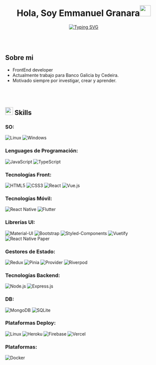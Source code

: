<h1 align="center"><b>Hola, Soy Emmanuel Granara</b><img src="https://media.giphy.com/media/hvRJCLFzcasrR4ia7z/giphy.gif" width="35"></h1>

<p align="center">
  <a href="https://git.io/typing-svg"><img src="https://readme-typing-svg.demolab.com/?font=Fira+Code&size=23&pause=100&color=004691&background=655E6E00&center=true&vCenter=true&width=440&height=70&lines=Bienvenido+a+mi+Perfil+!!" alt="Typing SVG" /></a>
</p>

<br><br>
## Sobre mi

- FrontEnd developer
- Actualmente trabajo para Banco Galicia by Cedeira.
- Motivado siempre por investigar, crear y aprender.

<br><br>
## <img src="https://media2.giphy.com/media/QssGEmpkyEOhBCb7e1/giphy.gif?cid=ecf05e47a0n3gi1bfqntqmob8g9aid1oyj2wr3ds3mg700bl&rid=giphy.gif" width ="25"><b> Skills</b>

### SO:
![Linux](https://img.shields.io/badge/Linux-FCC624?style=flat&logo=linux&logoColor=black)
![Windows](https://img.shields.io/badge/Windows-0078D6?style=flat&logo=windows&logoColor=white)

### Lenguages de Programación:
![JavaScript](https://img.shields.io/badge/JavaScript-%23323330.svg?style=flat&logo=javascript&logoColor=%23F7DF1E)
![TypeScript](https://img.shields.io/badge/TypeScript-%23007ACC.svg?style=flat&logo=typescript&logoColor=white)

### Tecnologías Front:
![HTML5](https://img.shields.io/badge/HTML5-%23E34F26.svg?style=flat&logo=html5&logoColor=white)
![CSS3](https://img.shields.io/badge/CSS3-%231572B6.svg?style=flat&logo=css3&logoColor=white)
![React](https://img.shields.io/badge/React-%2320232a.svg?style=flat&logo=react&logoColor=%2361DAFB)
![Vue.js](https://img.shields.io/badge/Vue.js-%2335495e.svg?style=flat&logo=vue.js&logoColor=%234FC08D)

### Tecnologías Móvil:
![React Native](https://img.shields.io/badge/React_Native-20232A?style=flat&logo=react&logoColor=61DAFB)
![Flutter](https://img.shields.io/badge/Flutter-02569B?style=flat&logo=flutter&logoColor=white)

### Librerías UI:
![Material-UI](https://img.shields.io/badge/Material--UI-%230081CB.svg?style=flat&logo=mui&logoColor=white)
![Bootstrap](https://img.shields.io/badge/Bootstrap-%23563D7C.svg?style=flat&logo=bootstrap&logoColor=white)
![Styled-Components](https://img.shields.io/badge/Styled--Components-DB7093?style=flat&logo=styled-components&logoColor=white)
![Vuetify](https://img.shields.io/badge/Vuetify-1867C0?style=flat&logo=vuetify&logoColor=AEDDFF)
![React Native Paper](https://img.shields.io/badge/React_Native_Paper-%230073C7.svg?style=flat&logo=react&logoColor=white)

### Gestores de Estado:
![Redux](https://img.shields.io/badge/Redux-%23593d88.svg?style=flat&logo=redux&logoColor=white)
![Pinia](https://img.shields.io/badge/Pinia-%23CBAF57.svg?style=flat&logo=vue.js&logoColor=white)
![Provider](https://img.shields.io/badge/Provider-0277BD?style=flat&logo=flutter&logoColor=white)
![Riverpod](https://img.shields.io/badge/Riverpod-0D47A1?style=flat&logo=flutter&logoColor=white)

### Tecnologías Backend:
![Node.js](https://img.shields.io/badge/Node.js-43853D?style=flat&logo=node.js&logoColor=white)
![Express.js](https://img.shields.io/badge/Express.js-%23404d59.svg?style=flat&logo=express&logoColor=%2361DAFB)

### DB:
![MongoDB](https://img.shields.io/badge/MongoDB-%2347A248.svg?style=flat&logo=mongodb&logoColor=white)
![SQLite](https://img.shields.io/badge/SQLite-%23003B57.svg?style=flat&logo=sqlite&logoColor=white)

### Plataformas Deploy:
![Linux](https://img.shields.io/badge/Linux-FCC624?style=flat&logo=linux&logoColor=black)
![Heroku](https://img.shields.io/badge/Heroku-430098?style=flat&logo=heroku&logoColor=white)
![Firebase](https://img.shields.io/badge/Firebase-FFCA28?style=flat&logo=firebase&logoColor=black)
![Vercel](https://img.shields.io/badge/Vercel-000000?style=flat&logo=vercel&logoColor=white)

### Plataformas:
![Docker](https://img.shields.io/badge/Docker-2496ED?style=flat&logo=docker&logoColor=white)

